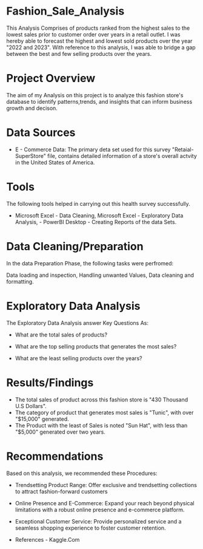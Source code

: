 # Fashion_Sale_Analysis

This Analysis Comprises of products ranked from the highest sales to the lowest sales prior to customer order over years in a retail outlet. I was hereby able to forecast the highest and lowest sold products over the year "2022 and 2023". With reference to this analysis, I was able to bridge a gap between the best and few selling products over the years.

# Project Overview

The aim of my Analysis on this project is to analyze this fashion store's database to identify patterns,trends, and insights that can inform business growth and decison.

# Data Sources
- E - Commerce Data: The primary deta set used for this survey "Retaial-SuperStore" file, contains detailed information of a store's overall actvity in the United States of America.

# Tools
The following tools helped in carrying out this health survey successfully.

- Microsoft Excel - Data Cleaning, Microsoft Excel - Exploratory Data Analysis, - PowerBI Desktop - Creating Reports of the data Sets.

# Data Cleaning/Preparation
In the data Preparation Phase, the following tasks were perfromed:

Data loading and inspection,
Handling unwanted Values,
Data cleaning and formatting.

# Exploratory Data Analysis
The Exploratory Data Analysis answer Key Questions As:

- What are the total sales of products?

- What are the top selling products that generates the most sales?

- What are the least selling products over the years?

# Results/Findings
- The total sales of product across this fashion store is "430 Thousand U.S Dollars". 
- The category of product that generates most sales is "Tunic", with over "$15,000" generated. 
- The Product with the least of Sales is noted "Sun Hat", with less than "$5,000" generated over two years. 

# Recommendations
Based on this analysis, we recommended these Procedures:

- Trendsetting Product Range: Offer exclusive and trendsetting collections to attract fashion-forward customers

- Online Presence and E-Commerce: Expand your reach beyond physical limitations with a robust online presence and e-commerce platform.

- Exceptional Customer Service: Provide personalized service and a seamless shopping experience to foster customer retention.

- References - Kaggle.Com
